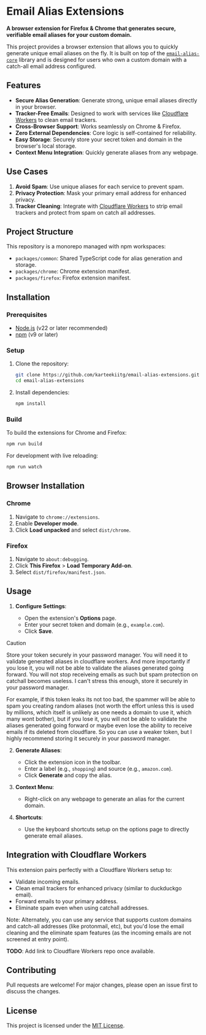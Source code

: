 # Email Alias Extensions

**A browser extension for Firefox & Chrome that generates secure, verifiable email aliases for your custom domain.**

This project provides a browser extension that allows you to quickly generate unique email aliases on the fly. It is built on top of the [`email-alias-core`](https://github.com/karteekiitg/email-alias-core) library and is designed for users who own a custom domain with a catch-all email address configured.

## Features

- **Secure Alias Generation**: Generate strong, unique email aliases directly in your browser.
- **Tracker-Free Emails**: Designed to work with services like [Cloudflare Workers](#integration-with-cloudflare-workers) to clean email trackers.
- **Cross-Browser Support**: Works seamlessly on Chrome & Firefox.
- **Zero External Dependencies**: Core logic is self-contained for reliability.
- **Easy Storage**: Securely store your secret token and domain in the browser's local storage.
- **Context Menu Integration**: Quickly generate aliases from any webpage.

## Use Cases

1. **Avoid Spam**: Use unique aliases for each service to prevent spam.
2. **Privacy Protection**: Mask your primary email address for enhanced privacy.
3. **Tracker Cleaning**: Integrate with [Cloudflare Workers](#integration-with-cloudflare-workers) to strip email trackers and protect from spam on catch all addresses.

## Project Structure

This repository is a monorepo managed with npm workspaces:

- `packages/common`: Shared TypeScript code for alias generation and storage.
- `packages/chrome`: Chrome extension manifest.
- `packages/firefox`: Firefox extension manifest.

## Installation

### Prerequisites

- [Node.js](https://nodejs.org/) (v22 or later recommended)
- [npm](https://www.npmjs.com/) (v9 or later)

### Setup

1. Clone the repository:

   ```bash
   git clone https://github.com/karteekiitg/email-alias-extensions.git
   cd email-alias-extensions

   ```

2. Install dependencies:
   ```bash
   npm install
   ```

### Build

To build the extensions for Chrome and Firefox:

```bash
npm run build
```

For development with live reloading:

```bash
npm run watch
```

## Browser Installation

### Chrome

1. Navigate to `chrome://extensions`.
2. Enable **Developer mode**.
3. Click **Load unpacked** and select `dist/chrome`.

### Firefox

1. Navigate to `about:debugging`.
2. Click **This Firefox** > **Load Temporary Add-on**.
3. Select `dist/firefox/manifest.json`.

## Usage

1. **Configure Settings**:

   - Open the extension's **Options** page.
   - Enter your secret token and domain (e.g., `example.com`).
   - Click **Save**.

> [!CAUTION]
>
> Store your token securely in your password manager. You will need it to validate generated aliases in cloudflare workers. And more importantly if you lose it, you will not be able to validate the aliases generated going forward. You will not stop receiveing emails as such but spam protection on catchall becomes useless. I can't stress this enough, store it securely in your password manager.
>
> For example, if this token leaks its not too bad, the spammer will be able to spam you creating random aliases (not worth the effort unless this is used by millions, which itself is unlikely as one needs a domain to use it, which many wont bother), but if you lose it, you will not be able to validate the aliases generated going forward or maybe even lose the ability to receive emails if its deleted from cloudflare. So you can use a weaker token, but I highly recommend storing it securely in your password manager.

2. **Generate Aliases**:

   - Click the extension icon in the toolbar.
   - Enter a label (e.g., `shopping`) and source (e.g., `amazon.com`).
   - Click **Generate** and copy the alias.

3. **Context Menu**:

   - Right-click on any webpage to generate an alias for the current domain.

4. **Shortcuts**:
   - Use the keyboard shortcuts setup on the options page to directly generate email aliases.

## Integration with Cloudflare Workers

This extension pairs perfectly with a Cloudflare Workers setup to:

- Validate incoming emails.
- Clean email trackers for enhanced privacy (similar to duckduckgo email).
- Forward emails to your primary address.
- Eliminate spam even when using catchall addresses.

Note: Alternately, you can use any service that supports custom domains and catch-all addresses (like protonmail, etc), but you'd lose the email cleaning and the eliminate spam features (as the incoming emails are not screened at entry point).

**TODO**: Add link to Cloudflare Workers repo once available.

## Contributing

Pull requests are welcome! For major changes, please open an issue first to discuss the changes.

## License

This project is licensed under the [MIT License](LICENSE).
